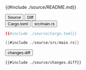 
<div class="content-row">
<div class="content-col">

{{#include ./source/README.md}}

</div>
<div class="content-col">

<div class="tab">
  <button class="maintab tablinks active" onclick="switchMainTab(event, 'Source')">Source</button>
  <button class="maintab tablinks" onclick="switchMainTab(event, 'Diff')">Diff</button>
</div>

<div id="Source" class="maintab tabcontent active">

<div class="tab">
<button class="subtab tablinks file-source file-added active" onclick="switchSubTab(event, 'Cargo.toml')" data-id="Cargo.toml">Cargo.toml</button>
<button class="subtab tablinks file-source file-added" onclick="switchSubTab(event, 'src/main.rs')" data-id="src/main.rs">src/main.rs</button>
</div>
<div id="source/Cargo.toml" class="subtab tabcontent active" data-id="Cargo.toml">

```toml
{{#include ./source/Cargo.toml}}
```

</div>

<div id="source/src/main.rs" class="subtab tabcontent" data-id="src/main.rs">

```rust
{{#include ./source/src/main.rs}}
```

</div>



</div>

<div id="Diff" class="maintab tabcontent">


<div class="tab">
	<button class="difftab tablinks active" onclick="switchDiff(event, 'changes.diff')" data-id="changes.diff">changes.diff</button>
</div>
<div id="changes.diff" class="difftab tabcontent active" data-id="changes.diff">

```diff
{{#include ./source/changes.diff}}
```

</div>

</div>

</div>
</div>
